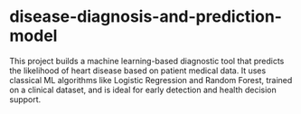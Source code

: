 # disease-diagnosis-and-prediction-model
This project builds a machine learning-based diagnostic tool that predicts the likelihood of heart disease based on patient medical data. It uses classical ML algorithms like Logistic Regression and Random Forest, trained on a clinical dataset, and is ideal for early detection and health decision support.
